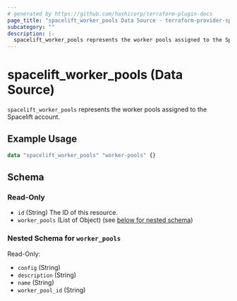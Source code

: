 ```yaml
---
# generated by https://github.com/hashicorp/terraform-plugin-docs
page_title: "spacelift_worker_pools Data Source - terraform-provider-spacelift"
subcategory: ""
description: |-
  spacelift_worker_pools represents the worker pools assigned to the Spacelift account.
---
```


# spacelift_worker_pools (Data Source)

`spacelift_worker_pools` represents the worker pools assigned to the Spacelift account.

## Example Usage

```terraform
data "spacelift_worker_pools" "worker-pools" {}
```

<!-- schema generated by tfplugindocs -->
## Schema

### Read-Only

- `id` (String) The ID of this resource.
- `worker_pools` (List of Object) (see [below for nested schema](#nestedatt--worker_pools))

<a id="nestedatt--worker_pools"></a>
### Nested Schema for `worker_pools`

Read-Only:

- `config` (String)
- `description` (String)
- `name` (String)
- `worker_pool_id` (String)


